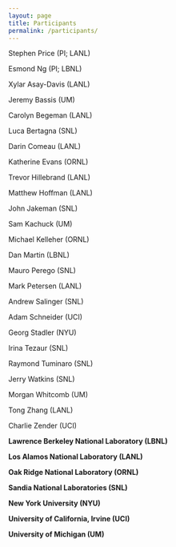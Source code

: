 ```yaml
---
layout: page
title: Participants
permalink: /participants/
---
```



Stephen Price (PI; LANL)

Esmond Ng (PI; LBNL)

Xylar Asay-Davis (LANL)

Jeremy Bassis (UM)

Carolyn Begeman (LANL)

Luca Bertagna (SNL)

Darin Comeau (LANL)

Katherine Evans (ORNL)

Trevor Hillebrand (LANL)

Matthew Hoffman (LANL)

John Jakeman (SNL)

Sam Kachuck (UM)

Michael Kelleher (ORNL)

Dan Martin (LBNL)

Mauro Perego (SNL)

Mark Petersen (LANL)

Andrew Salinger (SNL)

Adam Schneider (UCI)

Georg Stadler (NYU)

Irina Tezaur (SNL)

Raymond Tuminaro (SNL)

Jerry Watkins (SNL)

Morgan Whitcomb (UM)

Tong Zhang (LANL)

Charlie Zender (UCI)

**Lawrence Berkeley National Laboratory (LBNL)**

**Los Alamos National Laboratory (LANL)**

**Oak Ridge National Laboratory (ORNL)**

**Sandia National Laboratories (SNL)**

**New York University (NYU)**

**University of California, Irvine (UCI)**

**University of Michigan (UM)**






